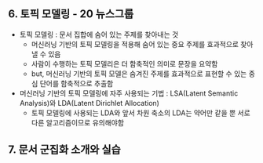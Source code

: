 ## 6. 토픽 모델링 - 20 뉴스그룹
- 토픽 모델링 : 문서 집합에 숨어 있는 주제를 찾아내는 것
  - 머신러닝 기반의 토픽 모델링을 적용해 숨어 있는 중요 주제를 효과적으로 찾아낼 수 있음
  - 사람이 수행하는 토픽 모델리은 더 함축적인 의미로 문장을 요약함
  - but, 머신러닝 기반의 토픽 모델은 숨겨진 주제를 효과적으로 표현할 수 있는 중심 단어를 함축적으로 추출함
- 머신러닝 기반의 토픽 모델링에 자주 사용되는 기법 : LSA(Latent Semantic Analysis)와 LDA(Latent Dirichlet Allocation)
  - 토픽 모델링에 사용되는 LDA와 앞서 차원 축소의 LDA는 약어만 같을 뿐 서로 다른 알고리즘이므로 유의해야함
  
## 7. 문서 군집화 소개와 실습
